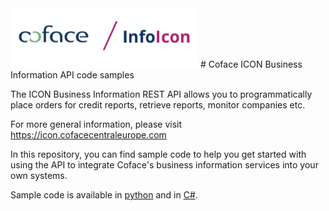 <img src="coface-api.png" width="300">
# Coface ICON Business Information API code samples

The ICON Business Information REST API allows you to programmatically place orders for credit reports, retrieve reports, monitor companies etc.

For more general information, please visit https://icon.cofacecentraleurope.com

In this repository, you can find sample code to help you get started with using the API to integrate Coface's business information services into your own systems.

Sample code is available in [python](python) and in [C#](C#).


